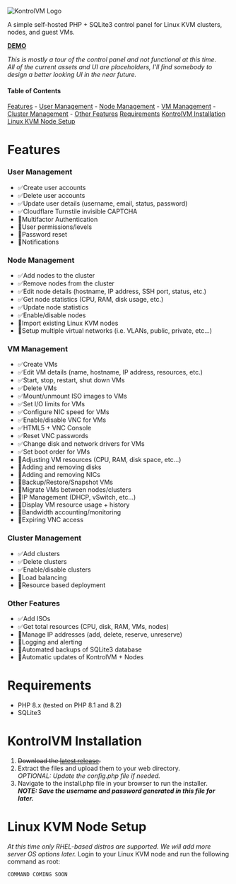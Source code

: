 ![KontrolVM Logo](https://kontrolvm.com/logo.png)  

A simple self-hosted PHP + SQLite3 control panel for Linux KVM clusters, nodes, and guest VMs.

[**DEMO**](https://demo.kontrolvm.com)  

*This is mostly a tour of the control panel and not functional at this time.  
All of the current assets and UI are placeholders, I'll find somebody to design a better looking UI in the near future.*

#### Table of Contents
[Features](#features)
    - [User Management](#user-management)
    - [Node Management](#node-management)
    - [VM Management](#vm-management)
    - [Cluster Management](#cluster-management)
    - [Other Features](#other-features)
[Requirements](#requirements)
[KontrolVM Installation](#kontrolvm-installation)
[Linux KVM Node Setup](#linux-kvm-node-setup)
##
# Features
### User Management

 - ✅Create user accounts
 - ✅Delete user accounts
 - ✅Update user details (username, email, status, password)
 - ✅Cloudflare Turnstile invisible CAPTCHA
 - 🚧Multifactor Authentication
 - 🚧User permissions/levels
 - 🚧Password reset
 - 🚧Notifications

### Node Management

 - ✅Add nodes to the cluster
 - ✅Remove nodes from the cluster
 - ✅Edit node details (hostname, IP address, SSH port, status, etc.)
 - ✅Get node statistics (CPU, RAM, disk usage, etc.)
 - ✅Update node statistics
 - ✅Enable/disable nodes
 - 🚧Import existing Linux KVM nodes
 - 🚧Setup multiple virtual networks (i.e. VLANs, public, private, etc...)

### VM Management

 - ✅Create VMs
 - ✅Edit VM details (name, hostname, IP address, resources, etc.)
 - ✅Start, stop, restart, shut down VMs
 - ✅Delete VMs
 - ✅Mount/unmount ISO images to VMs
 - ✅Set I/O limits for VMs
 - ✅Configure NIC speed for VMs
 - ✅Enable/disable VNC for VMs
 - ✅HTML5 + VNC Console
 - ✅Reset VNC passwords
 - ✅Change disk and network drivers for VMs
 - ✅Set boot order for VMs
 - 🚧Adjusting VM resources (CPU, RAM, disk space, etc...)
 - 🚧Adding and removing disks
 - 🚧Adding and removing NICs
 - 🚧Backup/Restore/Snapshot VMs
 - 🚧Migrate VMs between nodes/clusters
 - 🚧IP Management (DHCP, vSwitch, etc...)
 - 🚧Display VM resource usage + history
 - 🚧Bandwidth accounting/monitoring
 - 🚧Expiring VNC access

### Cluster Management

 - ✅Add clusters
 - ✅Delete clusters
 - ✅Enable/disable clusters
 - 🚧Load balancing
 - 🚧Resource based deployment

### Other Features

 - ✅Add ISOs
 - ✅Get total resources (CPU, disk, RAM, VMs, nodes)
 - 🚧Manage IP addresses (add, delete, reserve, unreserve)
 - 🚧Logging and alerting
 - 🚧Automated backups of SQLite3 database
 - 🚧Automatic updates of KontrolVM + Nodes

# Requirements

 - PHP 8.x (tested on PHP 8.1 and 8.2)
 - SQLite3

# KontrolVM Installation

 1. ~~Download the [latest release](https://github.com/KuJoe/kontrolvm/releases).~~
 2. Extract the files and upload them to your web directory.  
	 *OPTIONAL: Update the config.php file if needed.*
 3. Navigate to the install.php file in your browser to run the installer.  
	 ***NOTE: Save the username and password generated in this file for later.***

# Linux KVM Node Setup
*At this time only RHEL-based distros are supported. We will add more server OS options later.*
Login to your Linux KVM node and run the following command as root:

    COMMAND COMING SOON